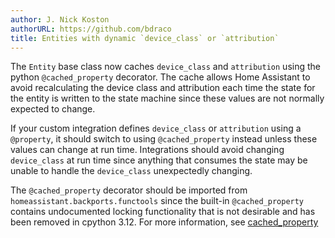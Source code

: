 ```yaml
---
author: J. Nick Koston
authorURL: https://github.com/bdraco
title: Entities with dynamic `device_class` or `attribution`
---
```


The `Entity` base class now caches `device_class` and `attribution` using the python `@cached_property` decorator. The cache allows Home Assistant to avoid recalculating the device class and attribution each time the state for the entity is written to the state machine since these values are not normally expected to change.

If your custom integration defines `device_class` or `attribution` using a `@property`, it should switch to using `@cached_property` instead unless these values can change at run time. Integrations should avoid changing `device_class` at run time since anything that consumes the state may be unable to handle the `device_class` unexpectedly changing.

The `@cached_property` decorator should be imported from `homeassistant.backports.functools` since the built-in `@cached_property` contains undocumented locking functionality that is not desirable and has been removed in cpython 3.12. For more information, see [cached_property](https://docs.python.org/3.12/library/functools.html#functools.cached_property)